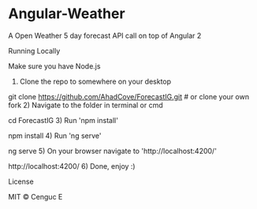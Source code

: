 # Angular-Weather

A Open Weather 5 day forecast API call on top of Angular 2

Running Locally

Make sure you have Node.js

1) Clone the repo to somewhere on your desktop

git clone https://github.com/AhadCove/ForecastIG.git # or clone your own fork
2) Navigate to the folder in terminal or cmd

cd ForecastIG
3) Run 'npm install'

npm install
4) Run 'ng serve'

ng serve
5) On your browser navigate to 'http://localhost:4200/'

http://localhost:4200/
6) Done, enjoy :)

License

MIT © Cenguc E
